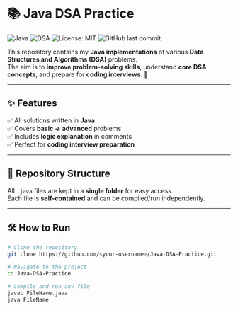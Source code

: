 # 📚 Java DSA Practice

![Java](https://img.shields.io/badge/Java-ED8B00?style=for-the-badge&logo=java&logoColor=white)
![DSA](https://img.shields.io/badge/DSA-Practice-blue?style=for-the-badge)
![License: MIT](https://img.shields.io/badge/License-MIT-green?style=for-the-badge)
![GitHub last commit](https://img.shields.io/github/last-commit/<your-username>/Java-DSA-Practice?style=for-the-badge)

This repository contains my **Java implementations** of various **Data Structures and Algorithms (DSA)** problems.  
The aim is to **improve problem-solving skills**, understand **core DSA concepts**, and prepare for **coding interviews**. 🚀

---

## ✨ Features
✅ All solutions written in **Java**  
✅ Covers **basic → advanced** problems  
✅ Includes **logic explanation** in comments  
✅ Perfect for **coding interview preparation**  

---

## 📂 Repository Structure
All `.java` files are kept in a **single folder** for easy access.  
Each file is **self-contained** and can be compiled/run independently.

---

## 🛠 How to Run
```bash
# Clone the repository
git clone https://github.com/<your-username>/Java-DSA-Practice.git

# Navigate to the project
cd Java-DSA-Practice

# Compile and run any file
javac FileName.java
java FileName
